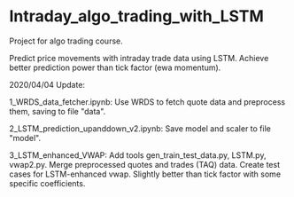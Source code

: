 # Intraday_algo_trading_with_LSTM

Project for algo trading course.

Predict price movements with intraday trade data using LSTM. Achieve better prediction power than tick factor (ewa momentum).

2020/04/04 Update: 

1_WRDS_data_fetcher.ipynb: Use WRDS to fetch quote data and preprocess them, saving to file "data".

2_LSTM_prediction_upanddown_v2.ipynb: Save model and scaler to file "model".

3_LSTM_enhanced_VWAP: Add tools gen_train_test_data.py, LSTM.py, vwap2.py. Merge preprocessed quotes and trades (TAQ) data. Create test cases for LSTM-enhanced vwap. Slightly better than tick factor with some specific coefficients.
